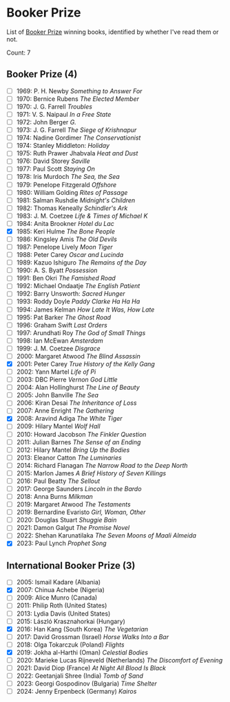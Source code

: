 # Booker Prize

List of [Booker Prize](https://thebookerprizes.com/) winning books, identified
by whether I've read them or not.

Count: 7

## Booker Prize (4)

- [ ] 1969: P. H. Newby _Something to Answer For_
- [ ] 1970: Bernice Rubens _The Elected Member_
- [ ] 1970: J. G. Farrell _Troubles_
- [ ] 1971: V. S. Naipaul _In a Free State_
- [ ] 1972: John Berger _G._
- [ ] 1973: J. G. Farrell _The Siege of Krishnapur_
- [ ] 1974: Nadine Gordimer _The Conservationist_
- [ ] 1974: Stanley Middleton: _Holiday_
- [ ] 1975: Ruth Prawer Jhabvala _Heat and Dust_
- [ ] 1976: David Storey _Saville_
- [ ] 1977: Paul Scott _Staying On_
- [ ] 1978: Iris Murdoch _The Sea, the Sea_
- [ ] 1979: Penelope Fitzgerald _Offshore_
- [ ] 1980: William Golding _Rites of Passage_
- [ ] 1981: Salman Rushdie _Midnight's Children_
- [ ] 1982: Thomas Keneally _Schindler's Ark_
- [ ] 1983: J. M. Coetzee _Life & Times of Michael K_
- [ ] 1984: Anita Brookner _Hotel du Lac_
- [x] 1985: Keri Hulme _The Bone People_
- [ ] 1986: Kingsley Amis _The Old Devils_
- [ ] 1987: Penelope Lively _Moon Tiger_
- [ ] 1988: Peter Carey _Oscar and Lucinda_
- [ ] 1989: Kazuo Ishiguro _The Remains of the Day_
- [ ] 1990: A. S. Byatt _Possession_
- [ ] 1991: Ben Okri _The Famished Road_
- [ ] 1992: Michael Ondaatje _The English Patient_
- [ ] 1992: Barry Unsworth: _Sacred Hunger_
- [ ] 1993: Roddy Doyle _Paddy Clarke Ha Ha Ha_
- [ ] 1994: James Kelman _How Late It Was, How Late_
- [ ] 1995: Pat Barker _The Ghost Road_
- [ ] 1996: Graham Swift _Last Orders_
- [ ] 1997: Arundhati Roy _The God of Small Things_
- [ ] 1998: Ian McEwan _Amsterdam_
- [ ] 1999: J. M. Coetzee _Disgrace_
- [ ] 2000: Margaret Atwood _The Blind Assassin_
- [x] 2001: Peter Carey _True History of the Kelly Gang_
- [ ] 2002: Yann Martel _Life of Pi_
- [ ] 2003: DBC Pierre _Vernon God Little_
- [ ] 2004: Alan Hollinghurst _The Line of Beauty_
- [ ] 2005: John Banville _The Sea_
- [ ] 2006: Kiran Desai _The Inheritance of Loss_
- [ ] 2007: Anne Enright _The Gathering_
- [x] 2008: Aravind Adiga _The White Tiger_
- [ ] 2009: Hilary Mantel _Wolf Hall_
- [ ] 2010: Howard Jacobson _The Finkler Question_
- [ ] 2011: Julian Barnes _The Sense of an Ending_
- [ ] 2012: Hilary Mantel _Bring Up the Bodies_
- [ ] 2013: Eleanor Catton _The Luminaries_
- [ ] 2014: Richard Flanagan _The Narrow Road to the Deep North_
- [ ] 2015: Marlon James _A Brief History of Seven Killings_
- [ ] 2016: Paul Beatty _The Sellout_
- [ ] 2017: George Saunders _Lincoln in the Bardo_
- [ ] 2018: Anna Burns _Milkman_
- [ ] 2019: Margaret Atwood _The Testaments_
- [ ] 2019: Bernardine Evaristo _Girl, Woman, Other_
- [ ] 2020: Douglas Stuart _Shuggie Bain_
- [ ] 2021: Damon Galgut _The Promise Novel_
- [ ] 2022: Shehan Karunatilaka _The Seven Moons of Maali Almeida_
- [x] 2023: Paul Lynch _Prophet Song_

## International Booker Prize (3)

- [ ] 2005: Ismail Kadare (Albania)
- [x] 2007: Chinua Achebe (Nigeria)
- [ ] 2009: Alice Munro (Canada)
- [ ] 2011: Philip Roth (United States)
- [ ] 2013: Lydia Davis (United States)
- [ ] 2015: László Krasznahorkai (Hungary)
- [x] 2016: Han Kang (South Korea) _The Vegetarian_
- [ ] 2017: David Grossman (Israel) _Horse Walks Into a Bar_
- [ ] 2018: Olga Tokarczuk (Poland) _Flights_
- [x] 2019: Jokha al-Harthi (Oman) _Celestial Bodies_
- [ ] 2020: Marieke Lucas Rijneveld (Netherlands) _The Discomfort of Evening_
- [ ] 2021: David Diop (France) _At Night All Blood Is Black_
- [ ] 2022: Geetanjali Shree (India) _Tomb of Sand_
- [ ] 2023: Georgi Gospodinov (Bulgaria) _Time Shelter_
- [ ] 2024: Jenny Erpenbeck (Germany) _Kairos_
